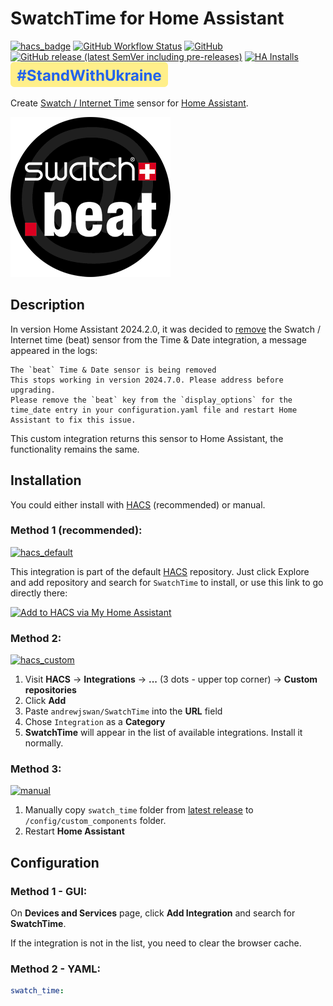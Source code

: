 # SwatchTime for Home Assistant

[![hacs_badge](https://img.shields.io/badge/HACS-Default-blue.svg?logo=HomeAssistantCommunityStore&logoColor=white)](https://github.com/custom-components/hacs)
[![GitHub Workflow Status](https://img.shields.io/github/actions/workflow/status/andrewjswan/SwatchTime/validate.yml?logo=github)](https://github.com/andrewjswan/SwatchTime/actions)
[![GitHub](https://img.shields.io/github/license/andrewjswan/SwatchTime?color=blue)](https://github.com/andrewjswan/SwatchTime/blob/master/LICENSE)
[![GitHub release (latest SemVer including pre-releases)](https://img.shields.io/github/v/release/andrewjswan/SwatchTime?include_prereleases)](https://github.com/andrewjswan/SwatchTime/releases)
[![HA Installs][installs]](https://analytics.home-assistant.io/custom_integrations.json)
[![StandWithUkraine](https://raw.githubusercontent.com/vshymanskyy/StandWithUkraine/main/badges/StandWithUkraine.svg)](https://github.com/vshymanskyy/StandWithUkraine/blob/main/docs/README.md)

Create [Swatch / Internet Time](https://en.wikipedia.org/wiki/Swatch_Internet_Time) sensor for [Home Assistant](https://www.home-assistant.io/).

![Swatch Time](logo.png)

## Description

In version Home Assistant 2024.2.0, it was decided to [remove](https://github.com/home-assistant/core/pull/106871) the Swatch / Internet time (beat) sensor from the Time & Date integration, a message appeared in the logs:
```
The `beat` Time & Date sensor is being removed
This stops working in version 2024.7.0. Please address before upgrading.
Please remove the `beat` key from the `display_options` for the time_date entry in your configuration.yaml file and restart Home Assistant to fix this issue.
```
This custom integration returns this sensor to Home Assistant, the functionality remains the same.

## Installation

You could either install with [HACS](https://hacs.xyz/) (recommended) or manual.

### Method 1 (recommended):

[![hacs_default](https://img.shields.io/badge/HACS-Default-blue.svg?logo=HomeAssistantCommunityStore&logoColor=white)](https://hacs.xyz/)

This integration is part of the default [HACS](https://hacs.xyz/) repository. Just click Explore and add repository and search for `SwatchTime` to install, or use this link to go directly there:

[![Add to HACS via My Home Assistant][hacs-install-image]][hasc-install-url]

### Method 2:

[![hacs_custom](https://img.shields.io/badge/HACS-Custom-blue.svg?logo=HomeAssistantCommunityStore&logoColor=white)](https://hacs.xyz/)

1. Visit **HACS** → **Integrations** → **...** (3 dots - upper top corner) → **Custom repositories**
1. Click **Add**
1. Paste `andrewjswan/SwatchTime` into the **URL** field
1. Chose `Integration` as a **Category**
1. **SwatchTime** will appear in the list of available integrations. Install it normally.

### Method 3: 

[![manual](https://img.shields.io/badge/Manual-blue.svg?logo=HomeAssistantCommunityStore&logoColor=white)](https://github.com/andrewjswan/SwatchTime/releases/latest)

1. Manually copy `swatch_time` folder from [latest release](https://github.com/andrewjswan/SwatchTime/releases/latest) to `/config/custom_components` folder.
1. Restart **Home Assistant**

## Configuration

### Method 1 - GUI:

On **Devices and Services** page, click **Add Integration** and search for **SwatchTime**.

If the integration is not in the list, you need to clear the browser cache.

### Method 2 - YAML:

```yaml
swatch_time:
```

[installs]: https://img.shields.io/badge/dynamic/json?color=41BDF5&logo=home-assistant&label=integration%20usage&suffix=%20installs&cacheSeconds=15600&url=https://analytics.home-assistant.io/custom_integrations.json&query=$.swatch_time.total
[hasc-install-url]: https://my.home-assistant.io/redirect/hacs_repository/?owner=andrewjswan&repository=SwatchTime&category=integration
[hacs-install-image]: https://my.home-assistant.io/badges/hacs_repository.svg
